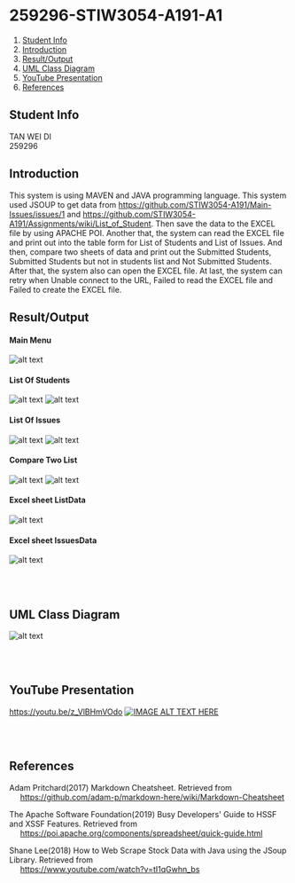 # 259296-STIW3054-A191-A1
1. [Student Info](#student-info)
1. [Introduction](#introduction)
1. [Result/Output](#resultoutput)
1. [UML Class Diagram](#uml-class-diagram)
1. [YouTube Presentation](#youtube-presentation)
1. [References](#references)

## Student Info  
TAN WEI DI  
259296

## Introduction  
This system is using MAVEN and JAVA programming language. This system used JSOUP to get data from https://github.com/STIW3054-A191/Main-Issues/issues/1 and https://github.com/STIW3054-A191/Assignments/wiki/List_of_Student. Then save the data to the EXCEL file by using APACHE POI. Another that, the system can read the EXCEL file and print out into the table form for List of Students and List of Issues. And then, compare two sheets of data and print out the Submitted Students, Submitted Students but not in students list and Not Submitted Students. After that, the system also can open the EXCEL file. At last, the system can retry when Unable connect to the URL, Failed to read the EXCEL file and Failed to create the EXCEL file.

## Result/Output  

#### Main Menu
![alt text](https://github.com/weiditan/259296-STIW3054-A191-A1/blob/master/Result%26Output/Main.PNG "Main")

#### List Of Students
![alt text](https://github.com/weiditan/259296-STIW3054-A191-A1/blob/master/Result%26Output/List%20Of%20Student%201.PNG "List Of Students 1")
![alt text](https://github.com/weiditan/259296-STIW3054-A191-A1/blob/master/Result%26Output/List%20Of%20Student%202.PNG "List Of Students 2")

#### List Of Issues
![alt text](https://github.com/weiditan/259296-STIW3054-A191-A1/blob/master/Result%26Output/List%20Of%20Issues%201.PNG "List Of Issues 1")
![alt text](https://github.com/weiditan/259296-STIW3054-A191-A1/blob/master/Result%26Output/List%20Of%20Issues%202.PNG "List Of Issues 2")

#### Compare Two List
![alt text](https://github.com/weiditan/259296-STIW3054-A191-A1/blob/master/Result%26Output/Compare%20Two%20List%201.PNG "Compare Two List 1")
![alt text](https://github.com/weiditan/259296-STIW3054-A191-A1/blob/master/Result%26Output/Compare%20Two%20List%202.PNG "Compare Two List 2")

#### Excel sheet ListData
![alt text](https://github.com/weiditan/259296-STIW3054-A191-A1/blob/master/Result%26Output/Excel%20sheet%20ListData.PNG "Excel sheet ListData")

#### Excel sheet IssuesData
![alt text](https://github.com/weiditan/259296-STIW3054-A191-A1/blob/master/Result%26Output/Excel%20sheet%20IssuesData.PNG "Excel sheet IssuesData")

<br><br>
## UML Class Diagram  
![alt text](https://github.com/weiditan/259296-STIW3054-A191-A1/blob/master/Class%20Diagram.jpg "Class Diagram")

<br><br>
## YouTube Presentation 
https://youtu.be/z_VlBHmVOdo
[![IMAGE ALT TEXT HERE](https://youtu.be/z_VlBHmVOdo/0.jpg)](https://youtu.be/z_VlBHmVOdo)
 
<br><br>
## References  
Adam Pritchard(2017) Markdown Cheatsheet. Retrieved from   
&nbsp;&nbsp;&nbsp;&nbsp; https://github.com/adam-p/markdown-here/wiki/Markdown-Cheatsheet

The Apache Software Foundation(2019) Busy Developers' Guide to HSSF and XSSF Features. Retrieved from   
&nbsp;&nbsp;&nbsp;&nbsp; https://poi.apache.org/components/spreadsheet/quick-guide.html

Shane Lee(2018) How to Web Scrape Stock Data with Java using the JSoup Library. Retrieved from   
&nbsp;&nbsp;&nbsp;&nbsp; https://www.youtube.com/watch?v=tI1qGwhn_bs